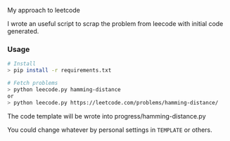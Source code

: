 My approach to leetcode

I wrote an useful script to scrap the problem from leecode with initial code generated.

### Usage

```bash
# Install
> pip install -r requirements.txt

# Fetch problems
> python leecode.py hamming-distance
or
> python leecode.py https://leetcode.com/problems/hamming-distance/

```

The code template will be wrote into progress/hamming-distance.py
 
You could change whatever by personal settings in `TEMPLATE` or others.